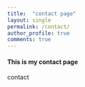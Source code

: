 ```yaml
---
title:  "contact page"
layout: single
permalink: /contact/
author_profile: true
comments: true
---
```


#### This is my contact page

contact
